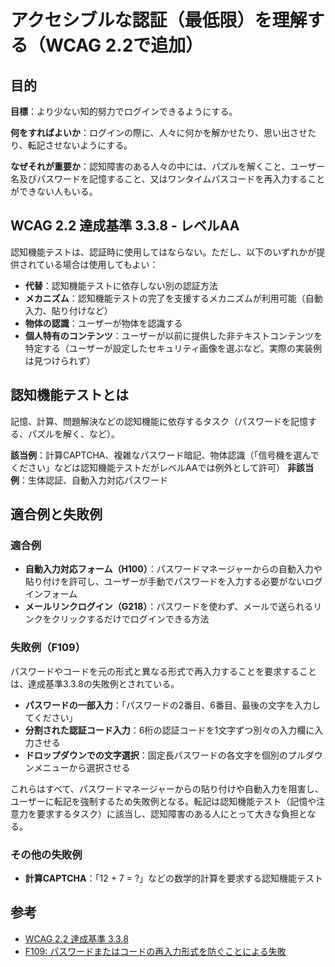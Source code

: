# アクセシブルな認証（最低限）を理解する（WCAG 2.2で追加）

## 目的

**目標**：より少ない知的努力でログインできるようにする。

**何をすればよいか**：ログインの際に、人々に何かを解かせたり、思い出させたり、転記させないようにする。

**なぜそれが重要か**：認知障害のある人々の中には、パズルを解くこと、ユーザー名及びパスワードを記憶すること、又はワンタイムパスコードを再入力することができない人もいる。

## WCAG 2.2 達成基準 3.3.8 - レベルAA

認知機能テストは、認証時に使用してはならない。ただし、以下のいずれかが提供されている場合は使用してもよい：

- **代替**：認知機能テストに依存しない別の認証方法
- **メカニズム**：認知機能テストの完了を支援するメカニズムが利用可能（自動入力、貼り付けなど）
- **物体の認識**：ユーザーが物体を認識する
- **個人特有のコンテンツ**：ユーザーが以前に提供した非テキストコンテンツを特定する（ユーザーが設定したセキュリティ画像を選ぶなど。実際の実装例は見つけられず）

## 認知機能テストとは

記憶、計算、問題解決などの認知機能に依存するタスク（パスワードを記憶する、パズルを解く、など）。

**該当例**：計算CAPTCHA、複雑なパスワード暗記、物体認識（「信号機を選んでください」などは認知機能テストだがレベルAAでは例外として許可）
**非該当例**：生体認証、自動入力対応パスワード

## 適合例と失敗例

### 適合例

- **自動入力対応フォーム（H100）**：パスワードマネージャーからの自動入力や貼り付けを許可し、ユーザーが手動でパスワードを入力する必要がないログインフォーム
- **メールリンクログイン（G218）**：パスワードを使わず、メールで送られるリンクをクリックするだけでログインできる方法

### 失敗例（F109）

パスワードやコードを元の形式と異なる形式で再入力することを要求することは、達成基準3.3.8の失敗例とされている。

- **パスワードの一部入力**：「パスワードの2番目、6番目、最後の文字を入力してください」
- **分割された認証コード入力**：6桁の認証コードを1文字ずつ別々の入力欄に入力させる
- **ドロップダウンでの文字選択**：固定長パスワードの各文字を個別のプルダウンメニューから選択させる

これらはすべて、パスワードマネージャーからの貼り付けや自動入力を阻害し、ユーザーに転記を強制するため失敗例となる。転記は認知機能テスト（記憶や注意力を要求するタスク）に該当し、認知障害のある人にとって大きな負担となる。

### その他の失敗例

- **計算CAPTCHA**：「12 + 7 = ?」などの数学的計算を要求する認知機能テスト

## 参考

- [WCAG 2.2 達成基準 3.3.8](https://waic.jp/translations/WCAG22/Understanding/accessible-authentication-minimum)
- [F109: パスワードまたはコードの再入力形式を防ぐことによる失敗](https://www.w3.org/WAI/WCAG22/Techniques/failures/F109)
